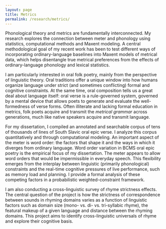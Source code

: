 ```yaml
---
layout: page
title: Metrics
permalink: /research/metrics/
---
```


Phonological theory and metrics are fundamentally interconnected. My research explores the connection between meter and phonology using statistics, computational methods and Maxent modeling. A central methodological goal of my recent work has been to test different ways of incorporating ordinary-language baselines into Maxent models of metrical data, which helps disentangle true metrical preferences from the effects of ordinary-language phonology and lexical statistics.

I am particularly interested in oral folk poetry, mainly from the perspective of linguistic theory. Oral traditions offer a unique window into how humans organize language under strict (and sometimes conflicting) formal and cognitive constraints. At the same time, oral composition tells us a great deal about language itself: oral verse is a rule-governed system, governed by a mental device that allows poets to generate and evaluate the well-formedness of verse forms. Often illiterate and lacking formal education in metrics, folk poets acquire and transmit the *metrical grammar* across generations, much like native speakers acquire and transmit language.

For my dissertation, I compiled an annotated and searchable corpus of tens of thousands of lines of South Slavic oral epic verse. I analyze this corpus quantitatively and through computational modeling. An important aspect of the meter is word order: the factors that shape it and the ways in which it diverges from ordinary language. Word order variation in BCMS oral epic poetry is the empirical focus of my dissertation. The meter appears to allow word orders that would be impermissible in everyday speech. This flexibility emerges from the interplay between linguistic (primarily phonological) constraints and the real-time cognitive pressures of live performance, such as memory load and planning. I provide a formal analysis of these competing factors in a probabilistic weighted-constraint framework.

I am also conducting a cross-linguistic survey of rhyme strictness effects. The central question of the project is how the strictness of correspondence between sounds in rhyming domains varies as a function of linguistic factors such as domain size (mono- vs. di- vs. tri-syllabic rhyme), the featural makeup of a given language and distance between the rhyming domains. This project aims to identify cross-linguistic universals of rhyme and explore their cognitive basis.
